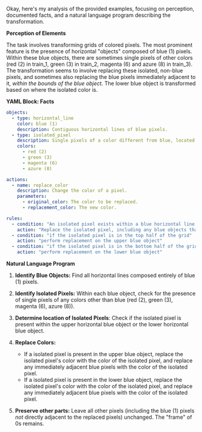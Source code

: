 Okay, here's my analysis of the provided examples, focusing on perception, documented facts, and a natural language program describing the transformation.

**Perception of Elements**

The task involves transforming grids of colored pixels. The most prominent feature is the presence of horizontal "objects" composed of blue (1) pixels. Within these blue objects, there are sometimes single pixels of other colors (red (2) in train_1, green (3) in train_2, magenta (6) and azure (8) in train_3). The transformation seems to involve replacing these isolated, non-blue pixels, and sometimes also replacing the blue pixels immediately adjacent to it, *within the bounds of the blue object*. The lower blue object is transformed based on where the isolated color is.

**YAML Block: Facts**


```yaml
objects:
  - type: horizontal_line
    color: blue (1)
    description: Contiguous horizontal lines of blue pixels.
  - type: isolated_pixel
    description: Single pixels of a color different from blue, located within a horizontal blue line.
    colors:
      - red (2)
      - green (3)
      - magenta (6)
      - azure (8)

actions:
  - name: replace_color
    description: Change the color of a pixel.
    parameters:
      - original_color: The color to be replaced.
      - replacement_color: The new color.

rules:
  - condition: "An isolated pixel exists within a blue horizontal line."
    action: "Replace the isolated pixel, including any blue objects that it is touching with the color of the isolated pixel."
  - condition: "if the isolated pixel is in the top half of the grid"
    action: "perform replacement on the upper blue object"
  - condition: "if the isolated pixel is in the bottom half of the grid"
    action: "perform replacement on the lower blue object"
```


**Natural Language Program**

1.  **Identify Blue Objects:** Find all horizontal lines composed entirely of blue (1) pixels.

2.  **Identify Isolated Pixels:** Within each blue object, check for the presence of single pixels of any colors other than blue (red (2), green (3), magenta (6), azure (8)).

3. **Determine location of Isolated Pixels**: Check if the isolated pixel is present within the upper horizontal blue object or the lower horizontal blue object.

4.  **Replace Colors:**
    *   If a isolated pixel is present in the upper blue object, replace the isolated pixel's color with the color of the isolated pixel, and replace any immediately adjacent blue pixels with the color of the isolated pixel.
    *    If a isolated pixel is present in the lower blue object, replace the isolated pixel's color with the color of the isolated pixel, and replace any immediately adjacent blue pixels with the color of the isolated pixel.

5.  **Preserve other parts:** Leave all other pixels (including the blue (1) pixels *not* directly adjacent to the replaced pixels) unchanged. The "frame" of 0s remains.
